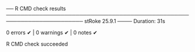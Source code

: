 ── R CMD check results ─────────────────────────────────────────────────────────────────────── stRoke 25.9.1 ────
Duration: 31s

0 errors ✔ | 0 warnings ✔ | 0 notes ✔

R CMD check succeeded